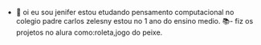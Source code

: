 - 👋 oi eu sou jenifer estou etudando pensamento computacional no colegio padre carlos zelesny estou no 1 ano do ensino medio.
📚- fiz os projetos no alura como:roleta,jogo do peixe.
